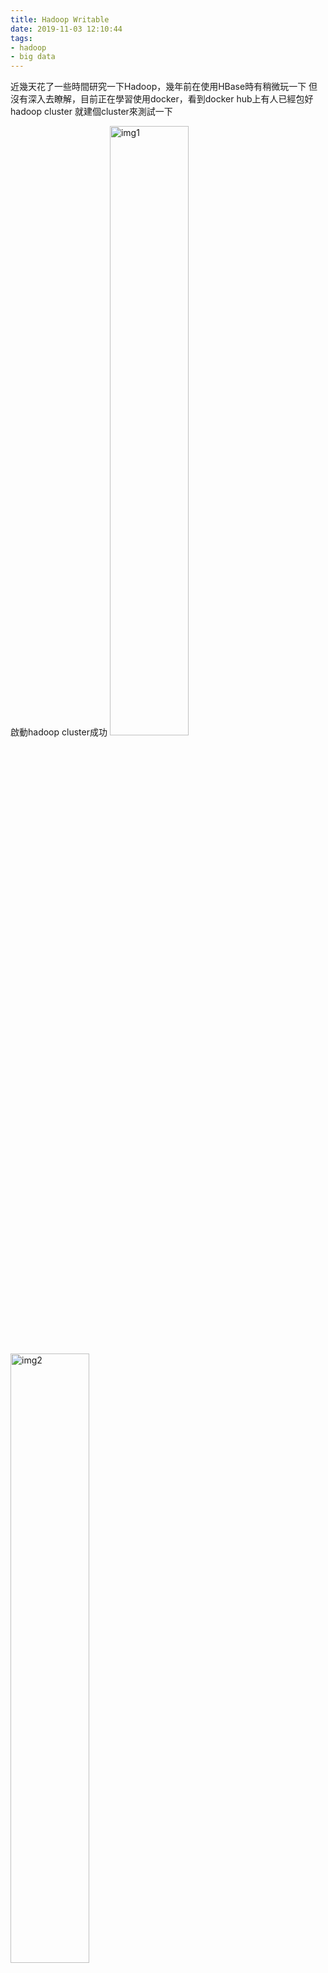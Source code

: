```yaml
---
title: Hadoop Writable
date: 2019-11-03 12:10:44
tags:
- hadoop
- big data
---
```


近幾天花了一些時間研究一下Hadoop，幾年前在使用HBase時有稍微玩一下
但沒有深入去瞭解，目前正在學習使用docker，看到docker hub上有人已經包好hadoop cluster
就建個cluster來測試一下

啟動hadoop cluster成功
<img src="/images/hadoop-writable-001.png" width="50%" height="50%" alt="img1"/>

<img src="/images/hadoop-writable-002.png" width="50%" height="50%" alt="img2"/>

<img src="/images/hadoop-writable-003.png" width="50%" height="50%" alt="img3"/>

這次主題為客製化Writable，將資料包裝為Serializable Object後傳輸
為了傳輸效能Hadoop有自己的序列化，而不直接使用Java自帶的序列化
同樣是序列化，但是Java序列化產生出的byte stream包了較多的物件資訊(重量)
Hadoop的序列化自帶的序列化資訊比較簡潔(輕量)

要使用Hadoop的序列化必須implements Writable
它會要求Override write和readFields作為序列化與反序列化資料轉化為byte stream

此次使用場景為統計各個產品被哪些顧客購買
資料分為三種：
顧客資料(customer.txt)

| customerId | productId |
| ---------- | --------- |
| 001        | 01        |
| 002        | 04        |
| ...        | ...       |


產品資料(product.txt)

| productId  | productName   |
| ---------- | ------------- |
| 01         | iPhone 8 Plus |
| 02         | iPhone 7      |
| ...        | ...           |

產品價格(price.txt)

| productId  | productPrice  |
| ---------- | ------------- |
| 01         | 449.97s       |
| 02         | 207.00        |
| ...        | ...           |

先建立一個CustomerBean將來資料從map傳給reducer時可用
這裡要注意write和readFields在做序列化和反序列化時“順序”需要保持順序一致
才不會解析錯誤

```java 
public class CustomerBean implements Writable {
    protected static final String CUSTOMER = "customer.txt";
    protected static final String PRODUCT = "product.txt";
    protected static final String PRICE = "price.txt";
    
    private String dataType;
    
    private String customerId;
    private String productId;
    private String productName;
    private double productPrice;
    
    public CustomerBean() {
        super();
    }

    @Override
    public void write(DataOutput out) throws IOException {
        out.writeUTF(this.dataType);
        out.writeUTF(this.customerId);
        out.writeUTF(this.productName);
        out.writeDouble(this.productPrice);
    }
    
    @Override
    public void readFields(DataInput in) throws IOException {
        this.dataType = in.readUTF();
        this.customerId = in.readUTF();
        this.productName = in.readUTF();
        this.productPrice = in.readDouble();
    }
    
    ...

}

```

- - -
接下來建立一個BuyPhoneMapper將資料封裝到CustomerBean後傳給reducer處理
因為資料源有三種，所以第一步需要在setup時預先判別資料源類型，這裡使用檔名做為區別
第二步根據資料類型封裝資料到CustomerBean此時也需要紀錄資料源類型，方便在reducer時判別
第三步將資料寫入context，分組key為productId(三種資料源共通使用)，value為CustomerBean

```java 
public class BuyPhoneMapper extends Mapper<LongWritable, Text, Text, CustomerBean> {
    private static Logger logger = LoggerFactory.getLogger(BuyPhoneMapper.class);
    
    private String dataType;
    private CustomerBean customerBean = new CustomerBean();
    private Text outputKey = new Text();
    
    @Override
    protected void setup(Context context) throws IOException, InterruptedException {
        FileSplit inputSplit = (FileSplit) context.getInputSplit();
        this.dataType = inputSplit.getPath().getName();
    }
    
    @Override
    protected void map(LongWritable key, Text value, Context context) throws IOException, InterruptedException {
        String record = value.toString();
        String[] cols = record.split(Constant.REGEX_COLS_SPLIT_SYMBOL);
        this.customerBean.setDataType(this.dataType);
        switch(this.dataType){
            case CUSTOMER:
                setCustomer(cols, this.outputKey, this.customerBean);
                break;
            case PRODUCT:
                setProduct(cols, this.outputKey, this.customerBean);
                break;
            case PRICE:
                setPrice(cols, this.outputKey, this.customerBean);
                break;
            default:
                logger.warn("It can't find this data type: {}", this.dataType);
                return;
        }
        context.write(this.outputKey, this.customerBean);
    }
    
    // record: customerId, productId
    private void setCustomer(String[] cols, Text key, CustomerBean customerBean){
        String customerId = cols[0];
        String productId = cols[1];
        customerBean.setCustomerId(customerId);
        customerBean.setProductId(productId);
        customerBean.setProductName(ENPTY_STRING);
        customerBean.setProductPrice(0d);
        key.set(productId);
    }
    
    // record: productId, productName
    private void setProduct(String[] cols, Text key, CustomerBean customerBean){
        String productId = cols[0];
        String productName = cols[1];
        customerBean.setCustomerId(ENPTY_STRING);
        customerBean.setProductId(productId);
        customerBean.setProductName(productName);
        customerBean.setProductPrice(0d);
        key.set(productId);
    }
    
    // record: productId, productPrice
    private void setPrice(String[] cols, Text key, CustomerBean customerBean){
        String productId = cols[0];
        double productPrice = Double.parseDouble(cols[1]);
        customerBean.setCustomerId(ENPTY_STRING);
        customerBean.setProductId(productId);
        customerBean.setProductName(ENPTY_STRING);
        customerBean.setProductPrice(productPrice);
        key.set(productId);
    }
}

```

- - -
BuyPhoneReducer統計手機產品被哪些顧客購買
第一步根據資料源類型取得顧客資料(customer)產品名稱(productName)和產品價格(productPrice)
第二步統計顧客使用的產品
第三步依據產品名稱(productId)與產品價格(productPrice)分群(key)，統計買該產品的顧客們(customerIds)輸出為value

```java 
public class BuyPhoneReducer extends Reducer<Text, CustomerBean, Text, Text> {
    private static Logger logger = LoggerFactory.getLogger(BuyPhoneReducer.class);
    
    private Text outputKey = new Text();
    private Text outputValue = new Text();
    
    @Override
    protected void reduce(Text key, Iterable<CustomerBean> values, Context context) throws IOException, InterruptedException {
        List<CustomerBean> customers = new ArrayList<>();
        String productName = ENPTY_STRING;
        double productPrice = 0d;
        for(CustomerBean customerBean:values){
            switch(customerBean.getDataType()){
                case CUSTOMER:
                    addCustomer(customers, customerBean);
                    break;
                case PRODUCT:
                    productName = customerBean.getProductName();
                    break;  
                case PRICE:
                    productPrice = customerBean.getProductPrice();
                    break;
                default:
                    logger.warn("It can't find this data type: {}", customerBean.getDataType());
                    return;
            }
        }
        writeResult(context, customers, productName, productPrice);
    }
    
    private void addCustomer(List<CustomerBean> customers, CustomerBean customer){
        CustomerBean temp = new CustomerBean();
        try {
            BeanUtils.copyProperties(temp, customer);
        } catch (IllegalAccessException | InvocationTargetException e) {
            e.printStackTrace();
        }
        customers.add(temp);
    }
    
    private void writeResult(Context context, List<CustomerBean> customers, String productName, double productPrice) throws IOException, InterruptedException {
        if(customers.isEmpty()){
            return;
        }
        List<String> customerIds = new ArrayList<>();
        for(CustomerBean customer:customers){
            customer.setProductName(productName);
            customer.setProductPrice(productPrice);
            customerIds.add(customer.getCustomerId());
        }
        this.outputKey.set(productName + REGEX_COLS_SPLIT_SYMBOL + productPrice);
        this.outputValue.set(Joiner.on(REGEX_DATA_JOIN_SPLIT_SYMBOL).join(customerIds));
        context.write(this.outputKey, this.outputValue);
    }
}

```
- - -
到最後一個步驟了，包裝成hadoop任務(job)，yarn可以根據此設定進行執行
當job送出時會也會包含Configuration的xml設定一起送出
這裡我將Job多包裝一層，比較方便閱讀和使用

```java 
public static void main(String[] args) throws IOException, ClassNotFoundException, InterruptedException {
    Configuration conf = new Configuration();
    String[] otherArgs = new GenericOptionsParser(conf, args).getRemainingArgs();
    
    if(otherArgs.length < 2){
        System.err.println("Usage: " + JOB_NAME + " <in> <out>");
        System.exit(2);
    }
    
    Job job = new HadoopJob(conf, JOB_NAME)
            .mapReduce(BuyPhoneJob.class, BuyPhoneMapper.class, BuyPhoneReducer.class)
            .mapKeyValue(Text.class, CustomerBean.class)
            .reducerKeyValue(Text.class, Text.class)
            .getJob();
    
    FileInputFormat.setInputPaths(job, new Path(otherArgs[0]));
    FileOutputFormat.setOutputPath(job, new Path(otherArgs[1]));
    
    System.exit(job.waitForCompletion(true) ? 0 : 1);
}
```
<img src="/images/hadoop-writable-004.png" width="300px" height="15%" alt="img4"/>


將產品資料寫入到hdfs
<img src="/images/hadoop-writable-005.png" width="50%" height="50%" alt="img5"/>

<img src="/images/hadoop-writable-006.png" width="50%" height="50%" alt="img6"/>

執行job

<img src="/images/hadoop-writable-007.png" width="50%" height="50%" alt="img7"/>

執行完成

<img src="/images/hadoop-writable-008.png" width="50%" height="50%" alt="img8"/>

查看結果

<img src="/images/hadoop-writable-009.png" width="50%" height="50%" alt="img9"/>
